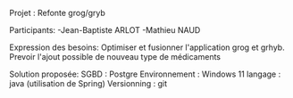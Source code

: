 ﻿Projet : Refonte grog/gryb

Participants:
-Jean-Baptiste ARLOT
-Mathieu NAUD

Expression des besoins:
Optimiser et fusionner l'application grog et grhyb.
Prevoir l'ajout possible de nouveau type de médicaments

Solution proposée:
SGBD : Postgre
Environnement : Windows 11
langage : java (utilisation de Spring)
Versionning : git
